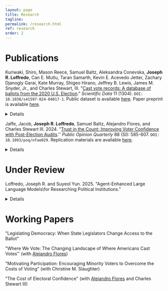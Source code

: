 ```yaml
---
layout: page
title: Research
tagline:
permalink: /research.html
ref: research
order: 2
---
```

# Publications
Kuriwaki, Shiro, Mason Reece, Samuel Baltz, Aleksandra Conevska, **Joseph R. Loffredo**, Can E. Mutlu, Taran Samarth, Kevin E. Acevedo Jetter, Zachary Djanogly Garai, Kate Murray, Shigeo Hirano, Jeffrey B. Lewis, James M. Snyder, Jr., and Charles  Stewart, III. "[Cast vote records: A database of ballots from the 2020 U.S. Election](https://doi.org/10.1038/s41597-024-04017-1)." *Scientific Data* 11 (1304). `DOI: 10.1038/s41597-024-04017-1`. Public dataset is available [here](https://doi.org/10.7910/DVN/PQQ3KV). Paper preprint is available [here](https://arxiv.org/abs/2411.05020).<details style="cursor: pointer;">**Abstract**: Ballots are the core records of elections. Electronic records of actual ballots cast (cast vote records) are available to the public in some jurisdictions. However, they have been released in a variety of formats and have not been independently evaluated. Here we introduce a database of cast vote records from the 2020 U.S. general election. We downloaded publicly available unstandardized cast vote records, standardized them into a multi-state database, and extensively compared their totals to certified election results. Our release includes vote records for President, Governor, U.S. Senate and House, and state upper and lower chambers, covering 42.7 million voters in 20 states who voted for more than 2,200 candidates. This database serves as a uniquely granular administrative dataset for studying voting behavior and election administration. Using this data, we show that in battleground states, 1.9 percent of solid Republicans (as defined by their congressional and state legislative voting) in our database split their ticket for Joe Biden, while 1.2 percent of solid Democrats split their ticket for Donald Trump.</details>

Jaffe, Jacob, **Joseph R. Loffredo**, Samuel Baltz, Alejandro Flores, and Charles Stewart III. 2024. "[Trust in the Count: Improving Voter Confidence with Post-Election Audits](https://doi.org/10.1093/poq/nfae029).'' *Public Opinion Quarterly* 88 (SI): 585-607. `DOI: 10.1093/poq/nfae029`. Replication materials are available [here](https://osf.io/xdn89/).<details style="cursor: pointer;">**Abstract**: Post-election audits are thought to bolster voter confidence in elections, but it is unclear which aspects of audits drive public trust. Using pre-registered vignette and conjoint survey experiments administered by YouGov on a sample of 2,000 American respondents, we find that how an audit is conducted is more important than what an audit finds. Structural features of audits, like who conducts it and how its results are announced, turn out to be more consequential to voter evaluations of election results than the actual discrepancy found. Moreover, while Democrats and Republicans have increasingly divided views of the state of democracy in the United States, they are similarly receptive to information presented about audits, and largely agree that audits are effective tools for detecting errors in vote counting. Our findings thus reinforce the expectation that audits do increase voter trust and suggest that election administrators can strengthen voter confidence by making audits as transparent as possible. </details>

# Under Review
Loffredo, Joseph R. and Suyeol Yun. 2025. "Agent-Enhanced Large Language Models\\for Researching Political Institutions."<details style="cursor: pointer;">**Abstract**: The applications of Large Language Models (LLMs) in political science are rapidly expanding. This paper demonstrates how LLMs, when augmented with predefined functions and specialized tools, can serve as dynamic agents capable of streamlining tasks such as data collection, preprocessing, and analysis. Central to this approach is Agentic RAG, which equips LLMs with action-calling capabilities for interaction with external knowledge bases. Beyond information retrieval, LLM agents incorporate modular tools for tasks like document summarization, transcript coding, qualitative variable classification, and statistical modeling, enabling adaptability across diverse research contexts. To demonstrate the potential of this approach, we introduce CongressRA, an LLM agent designed to support scholars studying the U.S. Congress. Through this example, we highlight how LLM agents can reduce the costs of replicating, testing, and extending empirical research using the domain-specific data that drives the study of political institutions. </details>

# Working Papers
"Legislating Democracy: When State Legislators Change Access to the Ballot"

"Where We Vote: The Changing Landscape of Where Americans Cast Votes'' (with [Alejandro Flores](https://a-flores.com))

"Motivating Participation: Encouraging Minority Voters to Overcome the Costs of Voting" (with Christine M. Slaughter)

"The Cost of Electoral Confidence" (with [Alejandro Flores](https://a-flores.com) and Charles Stewart III)